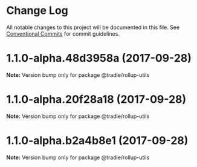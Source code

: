 # Change Log

All notable changes to this project will be documented in this file.
See [Conventional Commits](https://conventionalcommits.org) for commit guidelines.

<a name="1.1.0-alpha.48d3958a"></a>
# 1.1.0-alpha.48d3958a (2017-09-28)




**Note:** Version bump only for package @tradie/rollup-utils

<a name="1.1.0-alpha.20f28a18"></a>
# 1.1.0-alpha.20f28a18 (2017-09-28)




**Note:** Version bump only for package @tradie/rollup-utils

<a name="1.1.0-alpha.b2a4b8e1"></a>
# 1.1.0-alpha.b2a4b8e1 (2017-09-28)




**Note:** Version bump only for package @tradie/rollup-utils

